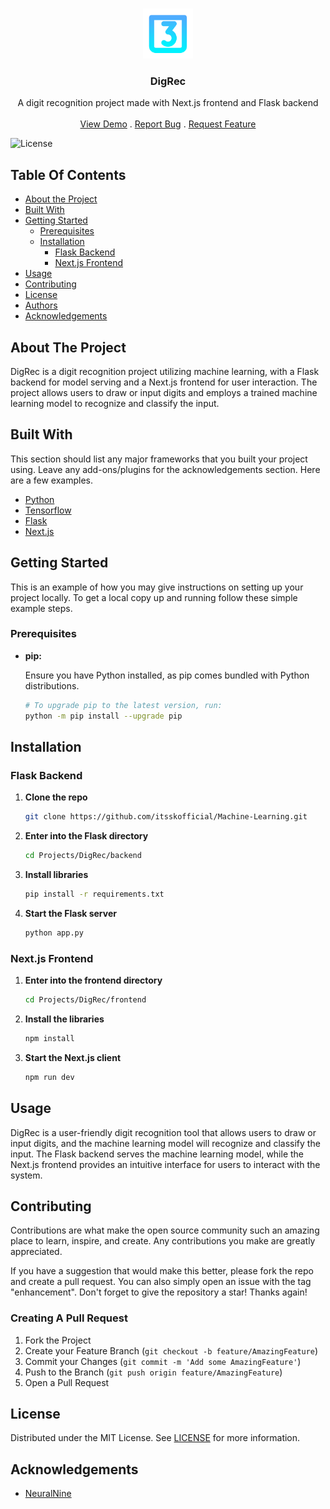 <br/>
<p align="center">
  <a href="https://github.com/itsskofficial/Machine-Learning">
    <img src="frontend/public/logo.svg" alt="Logo" width="80" height="80">
  </a>

  <h3 align="center">DigRec</h3>

  <p align="center">
    A digit recognition project made with Next.js frontend and Flask backend
    <br/>
    <br/>
    <a href="https://github.com/itsskofficial/Machine-Learning">View Demo</a>
    .
    <a href="https://github.com/itsskofficial/Machine-Learning/issues">Report Bug</a>
    .
    <a href="https://github.com/itsskofficial/Machine-Learning/issues">Request Feature</a>
  </p>
</p>

![License](https://img.shields.io/github/license/itsskofficial/Machine-Learning) 

## Table Of Contents

* [About the Project](#about-the-project)
* [Built With](#built-with)
* [Getting Started](#getting-started)
  * [Prerequisites](#prerequisites)
  * [Installation](#installation)
    * [Flask Backend](#flask-backend)
    * [Next.js Frontend](#nextjs-frontend)
* [Usage](#usage)
* [Contributing](#contributing)
* [License](#license)
* [Authors](#authors)
* [Acknowledgements](#acknowledgements)

## About The Project

DigRec is a digit recognition project utilizing machine learning, with a Flask backend for model serving and a Next.js frontend for user interaction. The project allows users to draw or input digits and employs a trained machine learning model to recognize and classify the input.

## Built With

This section should list any major frameworks that you built your project using. Leave any add-ons/plugins for the acknowledgements section. Here are a few examples.

* [Python](htttps://python.org)
* [Tensorflow](https://www.tensorflow.org/)
* [Flask](https://flask.palletsprojects.com/en/3.0.x/)
* [Next.js](https://nextjs.org/)

## Getting Started

This is an example of how you may give instructions on setting up your project locally.
To get a local copy up and running follow these simple example steps.

### Prerequisites

* **pip:**
  
  Ensure you have Python installed, as pip comes bundled with Python distributions.

  ```sh
  # To upgrade pip to the latest version, run:
  python -m pip install --upgrade pip

## Installation

### Flask Backend

1. **Clone the repo**
   ```sh
   git clone https://github.com/itsskofficial/Machine-Learning.git

2. **Enter into the Flask directory**
   ```sh
   cd Projects/DigRec/backend

3. **Install libraries**
   ```sh
   pip install -r requirements.txt

4. **Start the Flask server**
   ```sh
   python app.py

### Next.js Frontend

1. **Enter into the frontend directory**
   ```sh
   cd Projects/DigRec/frontend

2. **Install the libraries**
   ```sh
   npm install

3. **Start the Next.js client**
   ```sh
   npm run dev
   
## Usage

DigRec is a user-friendly digit recognition tool that allows users to draw or input digits, and the machine learning model will recognize and classify the input. The Flask backend serves the machine learning model, while the Next.js frontend provides an intuitive interface for users to interact with the system.

## Contributing

Contributions are what make the open source community such an amazing place to learn, inspire, and create. Any contributions you make are greatly appreciated.

If you have a suggestion that would make this better, please fork the repo and create a pull request. You can also simply open an issue with the tag "enhancement". Don't forget to give the repository a star! Thanks again!

### Creating A Pull Request

1. Fork the Project
2. Create your Feature Branch (`git checkout -b feature/AmazingFeature`)
3. Commit your Changes (`git commit -m 'Add some AmazingFeature'`)
4. Push to the Branch (`git push origin feature/AmazingFeature`)
5. Open a Pull Request

## License

Distributed under the MIT License. See [LICENSE](https://github.com/itsskofficial/Machine-Learning/blob/main/LICENSE.md) for more information.

## Acknowledgements

* [NeuralNine](https://www.neuralnine.com/)
